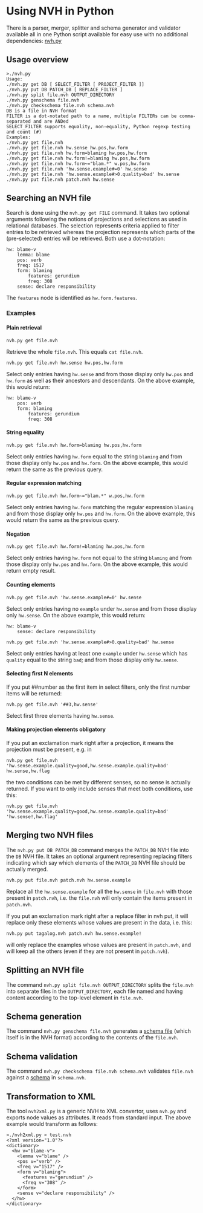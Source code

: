 # Using NVH in Python

There is a parser, merger, splitter and schema generator and validator available all in one Python script available for easy use with no additional dependencies: [nvh.py](nvh.py)

## Usage overview
```
>./nvh.py
Usage:
./nvh.py get DB [ SELECT_FILTER [ PROJECT_FILTER ]]
./nvh.py put DB PATCH_DB [ REPLACE_FILTER ]
./nvh.py split file.nvh OUTPUT_DIRECTORY
./nvh.py genschema file.nvh
./nvh.py checkschema file.nvh schema.nvh
DB is a file in NVH format
FILTER is a dot-notated path to a name, multiple FILTERs can be comma-separated and are ANDed
SELECT_FILTER supports equality, non-equality, Python regexp testing and count (#)
Examples:
./nvh.py get file.nvh
./nvh.py get file.nvh hw.sense hw.pos,hw.form
./nvh.py get file.nvh hw.form=blaming hw.pos,hw.form
./nvh.py get file.nvh hw.form!=blaming hw.pos,hw.form
./nvh.py get file.nvh hw.form~="blam.*" w.pos,hw.form
./nvh.py get file.nvh 'hw.sense.example#=0' hw.sense
./nvh.py get file.nvh 'hw.sense.example#>0.quality=bad' hw.sense
./nvh.py put file.nvh patch.nvh hw.sense
```

## Searching an NVH file

Search is done using the `nvh.py get FILE` command. It takes two optional arguments following the notions of projections and selections as used in relational databases.
The selection represents criteria applied to filter entries to be retrieved whereas the projection represents which parts of the (pre-selected) entries will be retrieved.
Both use a dot-notation:

```
hw: blame-v
    lemma: blame
    pos: verb
    freq: 1517
    form: blaming
        features: gerundium
        freq: 308
    sense: declare responsibility
```

The `features` node is identified as `hw.form.features`.

### Examples

#### Plain retrieval

```
nvh.py get file.nvh
```

Retrieve the whole `file.nvh`. This equals `cat file.nvh`.

```
nvh.py get file.nvh hw.sense hw.pos,hw.form
```

Select only entries having `hw.sense` and from those display only `hw.pos` and `hw.form` as well as their ancestors and descendants.
On the above example, this would return:

```
hw: blame-v
    pos: verb
    form: blaming
        features: gerundium
        freq: 308
```

#### String equality

```
nvh.py get file.nvh hw.form=blaming hw.pos,hw.form
```

Select only entries having `hw.form` equal to the string `blaming` and from those display only `hw.pos` and `hw.form`.
On the above example, this would return the same as the previous query.

#### Regular expression matching

```
nvh.py get file.nvh hw.form~="blam.*" w.pos,hw.form
```

Select only entries having `hw.form` matching the regular expression `blaming` and from those display only `hw.pos` and `hw.form`.
On the above example, this would return the same as the previous query.

#### Negation

```
nvh.py get file.nvh hw.form!=blaming hw.pos,hw.form
```

Select only entries having `hw.form` not equal to the string `blaming` and from those display only `hw.pos` and `hw.form`.
On the above example, this would return empty result.

#### Counting elements

```
nvh.py get file.nvh 'hw.sense.example#=0' hw.sense
```

Select only entries having no `example` under `hw.sense` and from those display only `hw.sense`.
On the above example, this would return:

```
hw: blame-v
    sense: declare responsibility
```

```
nvh.py get file.nvh 'hw.sense.example#>0.quality=bad' hw.sense
```

Select only entries having at least one `example` under `hw.sense` which has `quality` equal to the string `bad`; and from those display only `hw.sense`.

#### Selecting first N elements

If you put ##number as the first item in select filters, only the first number items will be returned:
```
nvh.py get file.nvh '##3,hw.sense'
```
Select first three elements having `hw.sense`.

#### Making projection elements obligatory

If you put an exclamation mark right after a projection, it means the projection must be present, e.g. in

```
nvh.py get file.nvh 'hw.sense.example.quality=good,hw.sense.example.quality=bad' hw.sense,hw.flag
```

the two conditions can be met by different senses, so no sense is actually returned. If you want to only include senses that meet both conditions, use this:

```
nvh.py get file.nvh 'hw.sense.example.quality=good,hw.sense.example.quality=bad' 'hw.sense!,hw.flag'
```

## Merging two NVH files

The `nvh.py put DB PATCH_DB` command merges the `PATCH_DB` NVH file into the `DB` NVH file. It takes an optional argument representing replacing filters indicating which say which elements of the `PATCH_DB` NVH file should be actually merged.

```
nvh.py put file.nvh patch.nvh hw.sense.example
```

Replace all the `hw.sense.example` for all the `hw.sense` in `file.nvh` with those present in `patch.nvh`, i.e. the `file.nvh` will only contain the items present in `patch.nvh`.

If you put an exclamation mark right after a replace filter in nvh put, it will replace only these elements whose values are present in the data, i.e. this:

```
nvh.py put tagalog.nvh patch.nvh hw.sense.example!
```

will only replace the examples whose values are present in ```patch.nvh```, and will keep all the others (even if they are not present in ```patch.nvh```).

## Splitting an NVH file

The command `nvh.py split file.nvh OUTPUT_DIRECTORY` splits the `file.nvh` into separate files in the `OUTPUT_DIRECTORY`, each file named and having content according to the top-level element in `file.nvh`.

## Schema generation

The command `nvh.py genschema file.nvh` generates a [schema file](../docs/schema.md) (which itself is in the NVH format) according to the contents of the `file.nvh`.

## Schema validation

The command `nvh.py checkschema file.nvh schema.nvh` validates `file.nvh` against a [schema](../docs/schema.md) in `schema.nvh`.

## Transformation to XML

The tool `nvh2xml.py` is a generic NVH to XML convertor, uses `nvh.py` and exports node values as attributes. It reads from standard input. The above example would transform as follows:

```
>./nvh2xml.py < test.nvh
<?xml version="1.0"?>
<dictionary>
  <hw v="blame-v">
    <lemma v="blame" />
    <pos v="verb" />
    <freq v="1517" />
    <form v="blaming">
      <features v="gerundium" />
      <freq v="308" />
    </form>
    <sense v="declare responsibility" />
  </hw>
</dictionary>
```


